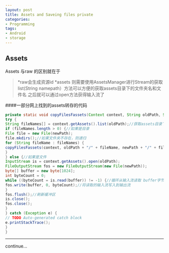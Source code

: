 ```yaml
---
layout: post
title: Assets and Saveing files private
categories:
- Programming
tags:
- Android
- storage
---
```


## Assets
Assets 与raw 的区别就在于 
>*raw会生成资源id
>*assets 则需要使用AssetsManager进行Stream的获取
list(String namepath）方法可以方便的获取assets目录下的文件夹名和文件名
之后就可以通过open方法获得输入流了

####一部分网上找到的assets转存的代码
```java
private static void copyFilesFassets(Context context, String oldPath, String newPath){
try {
String fileNames[] = context.getAssets().list(oldPath);//获取assets目录下的所有文件及目录名
if (fileNames.length > 0) {//如果是目录
File file = new File(newPath);
file.mkdirs();//如果文件夹不存在，则递归
for (String fileName : fileNames) {
copyFilesFassets(context, oldPath + "/" + fileName, newPath + "/" + fileName);
}
} else {//如果是文件
InputStream is = context.getAssets().open(oldPath);
FileOutputStream fos = new FileOutputStream(new File(newPath));
byte[] buffer = new byte[1024];
int byteCount = 0;
while ((byteCount = is.read(buffer)) != -1) {//循环从输入流读取 buffer字节
fos.write(buffer, 0, byteCount);//将读取的输入流写入到输出流
}
fos.flush();//刷新缓冲区
is.close();
fos.close();
}
} catch (Exception e) {
// TODO Auto-generated catch block
e.printStackTrace();
}
}
```
---
continue...
